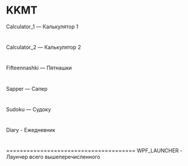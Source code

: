 # KKMT

Calculator_1 — Калькулятор 1
#
Calculator_2 — Калькулятор 2
#
Fifteennashki — Пятнашки
#
Sapper — Сапер
#
Sudoku — Судоку
#
Diary - Ежедневник
#
======================================
WPF_LAUNCHER - Лаунчер всего вышеперечисленного
